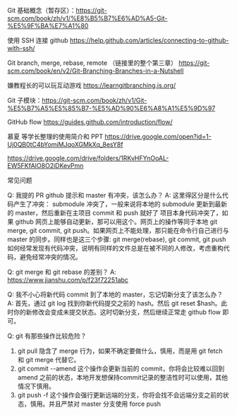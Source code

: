 Git 基础概念（暂存区）：https://git-scm.com/book/zh/v1/%E8%B5%B7%E6%AD%A5-Git-%E5%9F%BA%E7%A1%80 

使用 SSH 连接 github
https://help.github.com/articles/connecting-to-github-with-ssh/ 

Git branch, merge, rebase, remote （链接里的整个第三章）
https://git-scm.com/book/en/v2/Git-Branching-Branches-in-a-Nutshell 

嫌教程长的可以玩互动游戏 https://learngitbranching.js.org/

Git 子模块：https://git-scm.com/book/zh/v1/Git-%E5%B7%A5%E5%85%B7-%E5%AD%90%E6%A8%A1%E5%9D%97 

GitHub flow
https://guides.github.com/introduction/flow/ 

慕夏 等学长整理的使用简介和 PPT
https://drive.google.com/open?id=1-Uj0QB0tC4bYomiMJqoXGMkXq_8esY8f

https://drive.google.com/drive/folders/1RKvHFYnOoAL-EW5FKfAIO8O2iDKevPmn






常见问题

Q: 我提的 PR github 提示和 master 有冲突，该怎么办？
A: 这里得区分是什么代码产生了冲突：
submodule 冲突了，一般来说将本地的 submodule 更新到最新的 master，然后重新在主项目 commit 和 push 就好了
项目本身代码冲突了，如果 github 网页上能够自动更新，那可以用这个。网页上的操作等同于本地 git merge, git commit, git push。如果网页上不能处理，那只能在命令行自己进行与 master 的同步。同样也是这三个步骤: git merge(rebase), git commit, git push
如何经常发现有代码冲突，说明有同样的文件总是在被不同的人修改，考虑重构代码，避免经常冲突的情况。

Q: git merge 和 git rebase 的差别？
A: https://www.jianshu.com/p/f23f72251abc 

Q: 我不小心将新代码 commit 到了本地的 master，忘记切新分支了该怎么办？
A: 首先，通过 git log 找到你新代码提交之前的 hash。然后 git reset $hash。此时你的新修改会变成未提交状态。这时切新分支，然后继续正常走 github flow 即可。

Q: git 有那些操作比较危险？
1. git pull 隐含了 merge 行为，如果不确定要做什么，慎用，而是用 git fetch 和 git merge 代替它。
2. git commit --amend 这个操作会更新当前的 commit，你将会比较难以回到 amend 之前的状态，本地开发想保持commit记录的整洁性时可以使用，其他情况下慎用。
3. git push -f 这个操作会强行更新远端的分支，你将会找不会远端分支之前的状态，慎用。并且严禁对 master 分支使用 force push